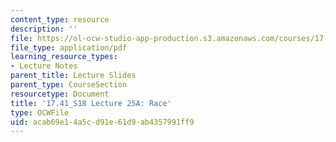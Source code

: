 ```yaml
---
content_type: resource
description: ''
file: https://ol-ocw-studio-app-production.s3.amazonaws.com/courses/17-41-introduction-to-international-relations-spring-2018/acab69e14a5cd91e61d9ab4357991ff9_MIT17_41S18_lec25a.pdf
file_type: application/pdf
learning_resource_types:
- Lecture Notes
parent_title: Lecture Slides
parent_type: CourseSection
resourcetype: Document
title: '17.41_S18 Lecture 25A: Race'
type: OCWFile
uid: acab69e1-4a5c-d91e-61d9-ab4357991ff9
---
```

